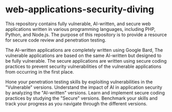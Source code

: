 # web-applications-security-diving
This repository contains fully vulnerable, AI-written, and secure web applications written in various programming languages, including PHP, Python, and Node.js. The purpose of this repository is to provide a resource for secure code review and penetration testing.

The AI-written applications are completely written using Google Bard, The vulnerable applications are based on the same AI-written but designed to be fully vulnerable. The secure applications are written using secure coding practices to prevent security vulnerabilities of the vulnerable applications from occurring in the first place.

Hone your penetration testing skills by exploiting vulnerabilities in the "Vulnerable" versions.
Understand the impact of AI in application security by analyzing the "AI-written" versions.
Learn and implement secure coding practices by studying the "Secure" versions.
Benchmark your skills and track your progress as you navigate through the different versions.
